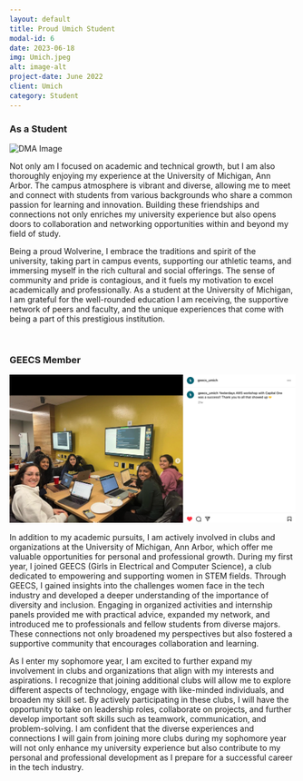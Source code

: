 ```yaml
---
layout: default
title: Proud Umich Student
modal-id: 6
date: 2023-06-18
img: Umich.jpeg
alt: image-alt
project-date: June 2022
client: Umich
category: Student
---
```

### As a Student
<img src="img/Umich/umich.jpeg" alt="DMA Image" style="width: 600px; height: auto;"><br>
<p>Not only am I focused on academic and technical growth, but I am also thoroughly enjoying my experience at the University of Michigan, Ann Arbor. The campus atmosphere is vibrant and diverse, allowing me to meet and connect with students from various backgrounds who share a common passion for learning and innovation. Building these friendships and connections not only enriches my university experience but also opens doors to collaboration and networking opportunities within and beyond my field of study.

Being a proud Wolverine, I embrace the traditions and spirit of the university, taking part in campus events, supporting our athletic teams, and immersing myself in the rich cultural and social offerings. The sense of community and pride is contagious, and it fuels my motivation to excel academically and professionally. As a student at the University of Michigan, I am grateful for the well-rounded education I am receiving, the supportive network of peers and faculty, and the unique experiences that come with being a part of this prestigious institution.</p><br>

### GEECS Member
<img src="img/Umich/geecs.png" alt="DMA Image" style="width: 600px; height: auto;"><br>
<p>In addition to my academic pursuits, I am actively involved in clubs and organizations at the University of Michigan, Ann Arbor, which offer me valuable opportunities for personal and professional growth. During my first year, I joined GEECS (Girls in Electrical and Computer Science), a club dedicated to empowering and supporting women in STEM fields. Through GEECS, I gained insights into the challenges women face in the tech industry and developed a deeper understanding of the importance of diversity and inclusion. Engaging in organized activities and internship panels provided me with practical advice, expanded my network, and introduced me to professionals and fellow students from diverse majors. These connections not only broadened my perspectives but also fostered a supportive community that encourages collaboration and learning.

As I enter my sophomore year, I am excited to further expand my involvement in clubs and organizations that align with my interests and aspirations. I recognize that joining additional clubs will allow me to explore different aspects of technology, engage with like-minded individuals, and broaden my skill set. By actively participating in these clubs, I will have the opportunity to take on leadership roles, collaborate on projects, and further develop important soft skills such as teamwork, communication, and problem-solving. I am confident that the diverse experiences and connections I will gain from joining more clubs during my sophomore year will not only enhance my university experience but also contribute to my personal and professional development as I prepare for a successful career in the tech industry.</p><br>
